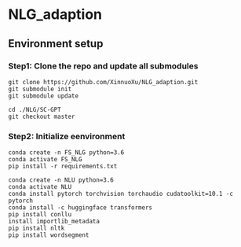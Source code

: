 # NLG_adaption

## Environment setup

### Step1: Clone the repo and update all submodules

```
git clone https://github.com/XinnuoXu/NLG_adaption.git
git submodule init
git submodule update

cd ./NLG/SC-GPT
git checkout master
```

### Step2: Initialize eenvironment

```
conda create -n FS_NLG python=3.6
conda activate FS_NLG
pip install -r requirements.txt
```

```
conda create -n NLU python=3.6
conda activate NLU
conda install pytorch torchvision torchaudio cudatoolkit=10.1 -c pytorch
conda install -c huggingface transformers
pip install conllu
install importlib_metadata
pip install nltk
pip install wordsegment
```
